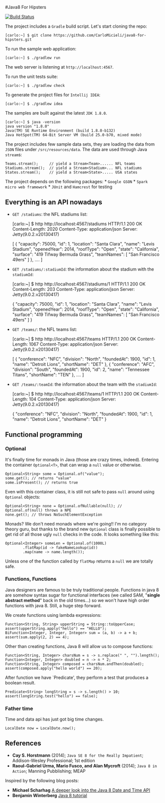 #Java8 For Hipsters

[![Build Status](https://travis-ci.org/CarloMicieli/java8-for-hipsters.png?branch=master)](https://travis-ci.org/CarloMicieli/java8-for-hipsters)

The project includes a `Gradle` build script.
Let's start cloning the repo:

    [carlo:~] $ git clone https://github.com/CarloMicieli/java8-for-hipsters.git

To run the sample web application:
    
    [carlo:~] $ ./gradlew run

The web server is listening at `http://localhost:4567`.

To run the unit tests suite:

    [carlo:~] $ ./gradlew check

To generate the project files for `Intellij IDEA`:

    [carlo:~] $ ./gradlew idea

The samples are built against the latest `JDK 1.8.0`.

    [carlo:~] $ java -version
    java version "1.8.0"
    Java(TM) SE Runtime Environment (build 1.8.0-b132)
    Java HotSpot(TM) 64-Bit Server VM (build 25.0-b70, mixed mode)

The project includes few sample data sets, they are loading the data from `JSON` files under `/src/resources/data`.
The data are used through Java `stream`s:

    Teams.stream();     // yield a Stream<Team>...... NFL teams
    Stadiums.stream();  // yield a Stream<Stadium>... NFL stadiums
    States.stream();    // yield a Stream<State>..... USA states 

The project depends on the following packages:
    * `Google GSON`
    * `Spark micro web framework`
    * `JUnit` and `Hamcrest` for testing

## Everything is an API nowadays

* `GET /stadiums`: the NFL stadiums list:

    [carlo:~] $ http http://localhost:4567/stadiums
    HTTP/1.1 200 OK
    Content-Length: 2020
    Content-Type: application/json
    Server: Jetty(9.0.2.v20130417)

    [
        {
            "capacity": 75000, 
            "id": 1, 
            "location": "Santa Clara", 
            "name": "Levis Stadium", 
            "openedYear": 2014, 
            "roofType": "Open", 
            "state": "California", 
            "surface": "419 Tifway Bermuda Grass", 
            "teamNames": [
                "San Francisco 49ers"
            ]
        }, 
        ....
    ]

* `GET /stadiums/:stadiumId`: the information about the stadium with the `stadiumId`:

    [carlo:~] $ http http://localhost:4567/stadiums/1
    HTTP/1.1 200 OK
    Content-Length: 203
    Content-Type: application/json
    Server: Jetty(9.0.2.v20130417)

    {
        "capacity": 75000, 
        "id": 1, 
        "location": "Santa Clara", 
        "name": "Levis Stadium", 
        "openedYear": 2014, 
        "roofType": "Open", 
        "state": "California", 
        "surface": "419 Tifway Bermuda Grass", 
        "teamNames": [
            "San Francisco 49ers"
        ]
    }

* `GET /teams/`: the NFL teams list:

    [carlo:~] $ http http://localhost:4567/teams
    HTTP/1.1 200 OK
    Content-Length: 1067
    Content-Type: application/json
    Server: Jetty(9.0.2.v20130417)

    [
        {
            "conference": "NFC", 
            "division": "North", 
            "foundedAt": 1900, 
            "id": 1, 
            "name": "Detroit Lions", 
            "shortName": "DET"
        }, 
        {
            "conference": "AFC", 
            "division": "South", 
            "foundedAt": 1900, 
            "id": 2, 
            "name": "Tennessee Titans", 
            "shortName": "TEN"
        }, 
        ....
    ]


* `GET /teams/:teamId`: the information about the team with the `stadiumId`:

    [carlo:~] $ http http://localhost:4567/teams/1
    HTTP/1.1 200 OK
    Content-Length: 104
    Content-Type: application/json
    Server: Jetty(9.0.2.v20130417)

    {
        "conference": "NFC", 
        "division": "North", 
        "foundedAt": 1900, 
        "id": 1, 
        "name": "Detroit Lions", 
        "shortName": "DET"
    }


## Functional programming

### Optional
It's finally time for monads in Java (those are crazy times, indeed). Entering the container `Optional<T>`, that can wrap a `null` value or otherwise.

    Optional<String> some = Optional.of("value");
    some.get(); // returns "value"
    some.isPresent(); // returns true

Even with this container class, it is still not safe to pass `null` around using `Optional` objects:

    Optional<String> none = Optional.ofNullable(null); // Optional.of(null) throws a NPE
    none.get(); // throws NoSuchElementException

Monads? We don't need monads where we're going!! I'm no category theory guru, but thanks to the brand new `Optional` class is finally possible to get rid of all those ugly `null` checks in the code.
It looks something like this:

    Optional<Integer> someLen = Optional.of(1000L)
            .flatMap(id -> fakeNameLookup(id))
            .map(name -> name.length());

Unless one of the function called by `flatMap` returns a `null` we are totally safe.

### Functions, Functions

Java designers are famous to be truly traditional people. Functions in java 8 are somehow syntax sugar for functional interfaces (we called SAM, "__single
abstract method__" back in the old times...) so we won't have high order functions with java 8. Still, a huge step forward.

We create functions using lambda expressions:

    Function<String, String> upperString = String::toUpperCase;
    assert(upperString.apply("hello") == "HELLO");
    BiFunction<Integer, Integer, Integer> sum = (a, b) -> a + b;
    assert(sum.apply(2, 2) == 4);

Other than creating functions, Java 8 will allow us to compose functions:

    Function<String, Integer> charsNum = s -> s.replace(" ", "").length();
    Function<Integer, Integer> doubled = n -> n * 2;
    Function<String, Integer> composed = charsNum.andThen(doubled);
    assert(composed.apply("hello world") == 20);

After function we have `Predicate<T>', they perform a test that produces a boolean result.

    Predicate<String> longString = s -> s.length() > 10;
    assert(longString.test("hello") == false);

### Father time

Time and data api has just got big time changes.

    LocalDate now = LocalDate.now();


## References
* __Cay S. Horstmann__ (2014); `Java SE 8 for the Really Impatient`; Addison-Wesley Professional; 1st edition
* __Raoul-Gabriel Urma, Mario Fusco, and Alan Mycroft__ (2014); `Java 8 in Action`; Manning Pubblishing; MEAP

Inspired by the following blog posts:

* __Michael Scharhag__ [A deeper look into the Java 8 Date and Time API](http://www.mscharhag.com/2014/02/java-8-datetime-api.html "A deeper look into the Java 8 Date and Time API")
* __Benjamin Winterberg__ [Java 8 tutorial](http://winterbe.com/posts/2014/03/16/java-8-tutorial "Java 8 tutorial")
